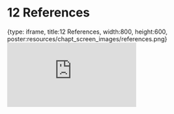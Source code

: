 # 12 References
 
{type: iframe, title:12 References, width:800, height:600, poster:resources/chapt_screen_images/references.png}
![](https://hutchdatascience.org/AnVIL_Demos/no_toc/references.html)
 

 

